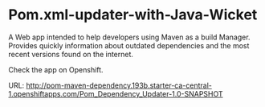 # Pom.xml-updater-with-Java-Wicket

A Web app intended  to help developers using Maven as a build Manager. Provides quickly information about outdated dependencies and the most recent versions found on the internet.

Check the app on Openshift. 

URL: http://pom-maven-dependency.193b.starter-ca-central-1.openshiftapps.com/Pom_Dependency_Updater-1.0-SNAPSHOT
